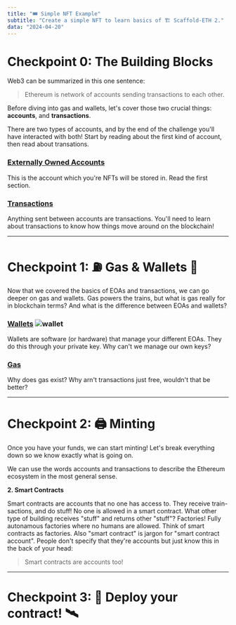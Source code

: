 ```yaml
---
title: "🎟 Simple NFT Example"
subtitle: "Create a simple NFT to learn basics of 🏗 Scaffold-ETH 2."
data: "2024-04-20"
---
```


# Checkpoint 0: The Building Blocks

Web3 can be summarized in this one sentence:

> Ethereum is network of accounts sending transactions to each other.

Before diving into gas and wallets, let's cover those two crucial things: **accounts**, and **transactions**.

There are two types of accounts, and by the end of the challenge you'll have interacted with both!
Start by reading about the first kind of account, then read about transations.

### [Externally Owned Accounts](/almanacPosts/eoa)

This is the account which you're NFTs will be stored in. Read the first section.

### [Transactions](/almanacPosts/transactions)

Anything sent between accounts are transactions. You'll need to learn about transactions to know
how things move around on the blockchain!

---

# Checkpoint 1: ⛽️ Gas & Wallets 👛

Now that we covered the basics of EOAs and transactions, we can go deeper on gas and wallets. Gas powers
the trains, but what is gas really for in blockchain terms? And what is the difference between EOAs and
wallets?

### [Wallets](/almanacPosts/wallets) ![wallet](http://localhost:3000/images/wallet.svg)

Wallets are software (or hardware) that manage your different EOAs. They do this through your private key.
Why can't we manage our own keys?

<!-- Put wallets in the "not part of the blockchain" section of your mind. Wallets are software that
manage your accounts. They are crucial for user experience, so that new people to crypto have an
easier time interacting with the ecosystem. Wallets and accounts are mixed up often as they are
so closley related, Metamask even wrote a short article about the mix-up:
[What's the difference between a wallet and an account?](https://support.metamask.io/hc/en-us/articles/13466457757211-What-s-the-difference-between-a-wallet-and-an-account)

The first kind of account is an externally owned account, or EOA for short. These
accounts are owned by real people, hence the externally owned part. The jargon for
externally owned accounts are EOA, or just accounts. Wallets hold EOAs! -->

### [Gas](/almanacPosts/gas)

Why does gas exist? Why arn't transactions just free, wouldn't that be better?

---

# Checkpoint 2: 🖨 Minting

Once you have your funds, we can start minting! Let's break everything down so we know exactly what is
going on.

We can use the words accounts and transactions to describe the Ethereum ecosystem in the most
general sense.

**2. Smart Contracts**

Smart contracts are accounts that no one has access to. They receive train-sactions, and do stuff! No
one is allowed in a smart contract. What other type of building receives "stuff" and returns other
"stuff"? Factories! Fully autonamous factories where no humans are allowed. Think of smart contracts
as factories. Also "smart contract" is jargon for "smart contract account". People don't specify that
they're accounts but just know this in the back of your head:

> Smart contracts are accounts too!

---

# Checkpoint 3: 💾 Deploy your contract! 🛰

<!-- ![A train station](http://localhost:3000/images/train-station.svg) -->
